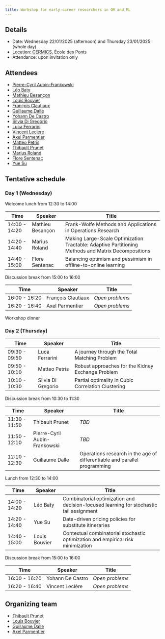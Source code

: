 ```yaml
---
title: Workshop for early-career researchers in OR and ML
---
```


## Details

- Date: Wednesday 22/01/2025 (afternoon) and Thursday 23/01/2025 (whole day)
- Location: [CERMICS](https://cermics-lab.enpc.fr/), École des Ponts
- Attendance: upon invitation only

## Attendees

- [Pierre-Cyril Aubin-Frankowski](https://pcaubin.github.io/)
- [Léo Baty](https://batyleo.github.io/)
- [Mathieu Besançon](https://matbesancon.xyz/)
- [Louis Bouvier](https://louisbouvier.github.io/)
- [François Clautiaux](https://www.math.u-bordeaux.fr/~fclautia/)
- [Guillaume Dalle](https://homepages.laas.fr/ccomte/index.html)
- [Yohann De Castro](https://ydecastro.github.io/)
- [Silvia Di Gregorio](https://www.lipn.univ-paris13.fr/~digregorio/)
- [Luca Ferrarini](https://www.researchgate.net/profile/Luca-Ferrarini-3)
- [Vincent Leclere](https://leclere.github.io/)
- [Axel Parmentier](https://axelparmentier.github.io/)
- [Matteo Petris](https://scholar.google.com/citations?user=ucJFESQAAAAJ&hl=it)
- [Thibault Prunet](https://prunett.github.io/)
- [Marius Roland](https://mariusroland.gitlab.io/)
- [Flore Sentenac](https://floresentenac.github.io/)
- [Yue Su](https://ysu1028.github.io/)

## Tentative schedule

### Day 1 (Wednesday)

Welcome lunch from 12:30 to 14:00

| Time          | Speaker          | Title                                                                                              |
| ------------- | ---------------- | -------------------------------------------------------------------------------------------------- |
| 14:00 - 14:20 | Mathieu Besançon | Frank-Wolfe Methods and Applications in Operations Research                                        |
| 14:20 - 14:40 | Marius Roland    | Making Large-Scale Optimization Tractable: Adaptive Partitioning Methods and Matrix Decompositions |
| 14:40 - 15:00 | Flore Sentenac   | Balancing optimism and pessimism in offline-to-online learning                                     |

Discussion break from 15:00 to 16:00

| Time          | Speaker            | Title           |
| ------------- | ------------------ | --------------- |
| 16:00 - 16:20 | François Clautiaux | *Open problems* |
| 16:20 - 16:40 | Axel Parmentier    | *Open problems* |

Workshop dinner

### Day 2 (Thursday)

| Time          | Speaker            | Title                                              |
| ------------- | ------------------ | -------------------------------------------------- |
| 09:30 - 09:50 | Luca Ferrarini     | A journey through the Total Matching Problem       |
| 09:50 - 10:10 | Matteo Petris      | Robust approaches for the Kidney Exchange Problem  |
| 10:10 - 10:30 | Silvia Di Gregorio | Partial optimality in Cubic Correlation Clustering |

Discussion break from 10:30 to 11:30

| Time          | Speaker                       | Title                                                                     |
| ------------- | ----------------------------- | ------------------------------------------------------------------------- |
| 11:30 - 11:50 | Thibault Prunet               | *TBD*                                                                     |
| 11:50 - 12:10 | Pierre-Cyril Aubin-Frankowski | *TBD*                                                                     |
| 12:10 - 12:30 | Guillaume Dalle               | Operations research in the age of differentiable and parallel programming |

Lunch from 12:30 to 14:00

| Time          | Speaker       | Title                                                                                   |
| ------------- | ------------- | --------------------------------------------------------------------------------------- |
| 14:00 - 14:20 | Léo Baty      | Combinatorial optimization and decision-focused learning for stochastic tail assignment |
| 14:20 - 14:40 | Yue Su        | Data-driven pricing policies for substitute itineraries                                 |
| 14:40 - 15:00 | Louis Bouvier | Contextual combinatorial stochastic optimization and empirical risk minimization        |

Discussion break from 15:00 to 16:00

| Time          | Speaker          | Title           |
| ------------- | ---------------- | --------------- |
| 16:00 - 16:20 | Yohann De Castro | *Open problems* |
| 16:20 - 16:40 | Vincent Leclère  | *Open problems* |

## Organizing team

- [Thibault Prunet](https://prunett.github.io/)
- [Louis Bouvier](https://louisbouvier.github.io/)
- [Guillaume Dalle](https://gdalle.github.io/)
- [Axel Parmentier](https://axelparmentier.github.io/)